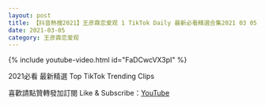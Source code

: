 ```yaml
---
layout: post
title: 【抖音熱搜2021】王彦霖恋爱观 1 TikTok Daily 最新必看精選合集2021 03 05
date: 2021-03-05
category: 王彦霖恋爱观
---
```


{% include youtube-video.html id="FaDCwcVX3pI" %}

2021必看 最新精選 Top TikTok Trending Clips

喜歡請點贊轉發加訂閱 Like & Subscribe：[YouTube](https://www.youtube.com/channel/UCAoR7VcanIPd04uEq_GIylA/videos)

